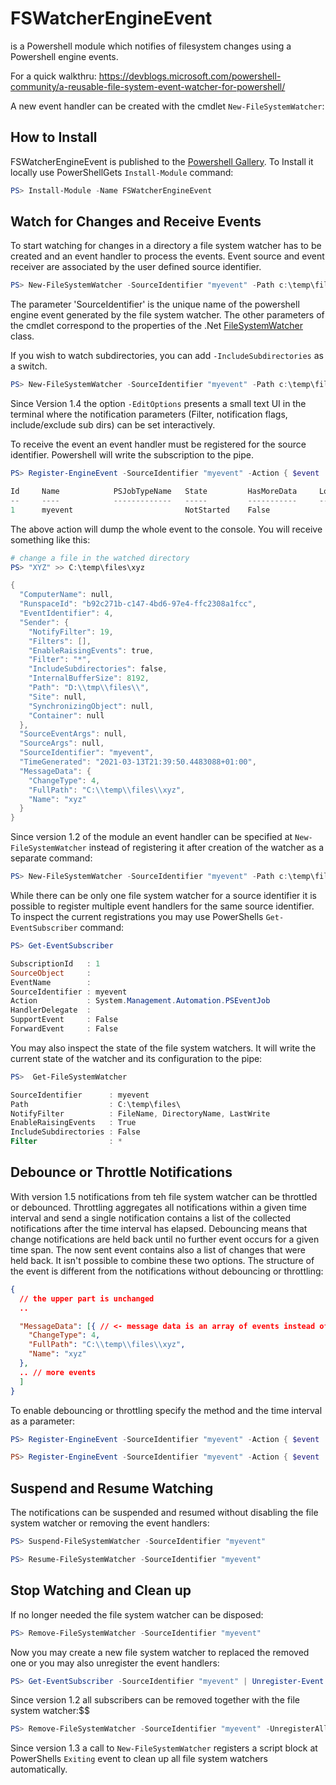 # FSWatcherEngineEvent

is a Powershell module which notifies of filesystem changes using a Powershell engine events.

For a quick walkthru: https://devblogs.microsoft.com/powershell-community/a-reusable-file-system-event-watcher-for-powershell/

A new event handler can be created with the cmdlet ```New-FileSystemWatcher```:

## How to Install

FSWatcherEngineEvent is published to the [Powershell Gallery](https://www.powershellgallery.com/packages/FSWatcherEngineEvent). To Install it locally use PowerShellGets ```Install-Module``` command:

```powershell
PS> Install-Module -Name FSWatcherEngineEvent
```

## Watch for Changes and Receive Events

To start watching for changes in a directory a file system watcher has to be created and an event handler to process the events. Event source and event receiver are associated by the user defined source identifier.

```powershell
PS> New-FileSystemWatcher -SourceIdentifier "myevent" -Path c:\temp\files
```

The parameter 'SourceIdentifier' is the unique name of the powershell engine event generated by the file system watcher. The other parameters of the cmdlet correspond to the properties of the .Net [FileSystemWatcher](https://docs.microsoft.com/en-us/dotnet/api/system.io.filesystemwatcher) class.

If you wish to watch subdirectories, you can add `-IncludeSubdirectories` as a switch.

```powershell
PS> New-FileSystemWatcher -SourceIdentifier "myevent" -Path c:\temp\files -IncludeSubdirectories
```

Since Version 1.4 the option `-EditOptions` presents a small text UI in the terminal where the notification parameters (Filter, notification flags, include/exclude sub dirs) can be set interactively.

To receive the event an event handler must be registered for the source identifier. Powershell will write the subscription to the pipe.

```powershell
PS> Register-EngineEvent -SourceIdentifier "myevent" -Action { $event | ConvertTo-Json | Write-Host }

Id     Name            PSJobTypeName   State         HasMoreData     Location             Command
--     ----            -------------   -----         -----------     --------             -------
1      myevent                         NotStarted    False                                $event|ConvertTo-Json|Wr…
```

The above action will dump the whole event to the console. You will receive something like this:

```powershell
# change a file in the watched directory
PS> "XYZ" >> C:\temp\files\xyz

{
  "ComputerName": null,
  "RunspaceId": "b92c271b-c147-4bd6-97e4-ffc2308a1fcc",
  "EventIdentifier": 4,
  "Sender": {
    "NotifyFilter": 19,
    "Filters": [],
    "EnableRaisingEvents": true,
    "Filter": "*",
    "IncludeSubdirectories": false,
    "InternalBufferSize": 8192,
    "Path": "D:\\tmp\\files\\",
    "Site": null,
    "SynchronizingObject": null,
    "Container": null
  },
  "SourceEventArgs": null,
  "SourceArgs": null,
  "SourceIdentifier": "myevent",
  "TimeGenerated": "2021-03-13T21:39:50.4483088+01:00",
  "MessageData": {
    "ChangeType": 4,
    "FullPath": "C:\\temp\\files\\xyz",
    "Name": "xyz"
  }
}
```

Since version 1.2 of the module an event handler can be specified at `New-FileSystemWatcher` instead of registering it after creation of the watcher as a separate command:

```powershell
PS> New-FileSystemWatcher -SourceIdentifier "myevent" -Path c:\temp\files -Action { $event | ConvertTo-Json | Write-Host }
```

While there can be only one file system watcher for a source identifier it is possible to register multiple event handlers for the same source identifier.
To inspect the current registrations you may use PowerShells ```Get-EventSubscriber``` command:

```powershell
PS> Get-EventSubscriber

SubscriptionId   : 1
SourceObject     : 
EventName        : 
SourceIdentifier : myevent
Action           : System.Management.Automation.PSEventJob
HandlerDelegate  : 
SupportEvent     : False
ForwardEvent     : False
```

You may also inspect the state of the file system watchers. It will write the current state of the watcher and its configuration to the pipe:

```powershell
PS>  Get-FileSystemWatcher

SourceIdentifier      : myevent
Path                  : C:\temp\files\
NotifyFilter          : FileName, DirectoryName, LastWrite
EnableRaisingEvents   : True
IncludeSubdirectories : False
Filter                : *
```

## Debounce or Throttle Notifications

With version 1.5 notifications from teh file system watcher can be throttled or debounced.
Throttling aggregates all notifications within a given time interval and send a single notification contains a list of the collected notifications after the time interval has elapsed.
Debouncing means that change notifications are held back until no further event occurs for a given time span.
The now sent event contains also a list of changes that were held back.
It isn't possible to combine these two options.
The structure of the event is different from the notifications without debouncing or throttling:

```json
{
  // the upper part is unchanged
  ..

  "MessageData": [{ // <- message data is an array of events instead of a single one
    "ChangeType": 4,
    "FullPath": "C:\\temp\\files\\xyz",
    "Name": "xyz"
  },
  .. // more events
  ]
}
```

To enable debouncing or throttling specify the method and the time interval as a parameter:

```powershell
PS> Register-EngineEvent -SourceIdentifier "myevent" -Action { $event | ConvertTo-Json | Write-Host } -DebounceMs 100

PS> Register-EngineEvent -SourceIdentifier "myevent" -Action { $event | ConvertTo-Json | Write-Host } -ThrottleMs 100
```

## Suspend and Resume Watching

The notifications can be suspended and resumed without disabling the file system watcher or removing the event handlers:

```powershell
PS> Suspend-FileSystemWatcher -SourceIdentifier "myevent"

PS> Resume-FileSystemWatcher -SourceIdentifier "myevent"
```

## Stop Watching and Clean up

If no longer needed the file system watcher can be disposed:

```powershell
PS> Remove-FileSystemWatcher -SourceIdentifier "myevent"
```

Now you may create a new file system watcher to replaced the removed one or you may also unregister the event handlers:

```powershell
PS> Get-EventSubscriber -SourceIdentifier "myevent" | Unregister-Event
```

Since version 1.2 all subscribers can be removed together with the file system watcher:$$

```powershell
PS> Remove-FileSystemWatcher -SourceIdentifier "myevent" -UnregisterAll
```

Since version 1.3 a call to `New-FileSystemWatcher` registers a script block at PowerShells `Exiting` event to clean up all file system watchers automatically.
